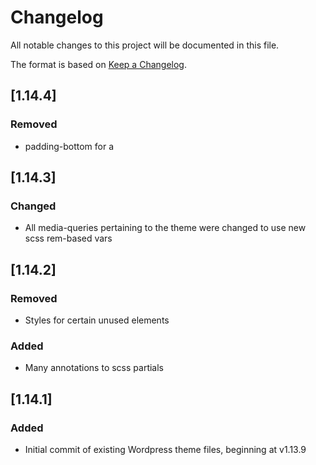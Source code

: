 # Changelog
All notable changes to this project will be documented in this file.

The format is based on [Keep a Changelog](https://keepachangelog.com/en/1.0.0/).

## [1.14.4]
### Removed
- padding-bottom for a

## [1.14.3]
### Changed
- All media-queries pertaining to the theme were changed to use new scss rem-based vars

## [1.14.2]
### Removed
- Styles for certain unused elements
### Added
- Many annotations to scss partials

## [1.14.1]
### Added
- Initial commit of existing Wordpress theme files, beginning at v1.13.9
